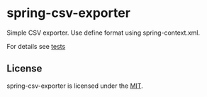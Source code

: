 # spring-csv-exporter

Simple CSV exporter. Use define format using spring-context.xml.

For details see [tests](./src/test/resources/org/github/djarosz/spring/csv/CSVExporterTest-context.xml)

## License

spring-csv-exporter is licensed under the [MIT](./LICENSE).
